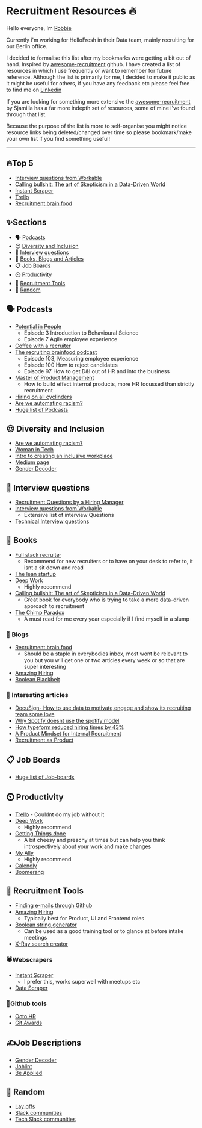 #  Recruitment Resources 🔥

Hello everyone, Im [Robbie](https://www.linkedin.com/in/robbiecraigsimpson/)

Currently i'm working for HelloFresh in their Data team, mainly recruiting for our Berlin office. 

I decided to formalise this list after my bookmarks were getting a bit out of hand. Inspired by [awesome-recruitment](https://github.com/Sjamilla/awesome-recruitment) github. I have created a list of resources in which I use frequently or want to remember for future reference. Although the list is primarily for me, I decided to make it public as it might be useful for others, if you have any feedback etc please feel free to find me on [Linkedin](https://www.linkedin.com/in/robbiecraigsimpson/)

If you are looking for something more extensive the [awesome-recruitment](https://github.com/Sjamilla/awesome-recruitment) by Sjamilla  has a far more indepth set of resources, some of mine i've found through that list. 

Because the purpose of the list is more to self-organise you might notice resource links being deleted/changed over time so please bookmark/make your own list if you find something useful!


___

## 🔥Top 5 
- [Interview questions from Workable](https://resources.workable.com/interview-questions/)
- [Calling bullshit: The art of Skepticism in a Data-Driven World](https://www.amazon.de/gp/product/0593229762/ref=ppx_yo_dt_b_asin_title_o08_s00?ie=UTF8&psc=1)
- [Instant Scraper](https://chrome.google.com/webstore/detail/instant-data-scraper/ofaokhiedipichpaobibbnahnkdoiiah)
- [Trello](https://trello.com/)
- [Recruitment brain food](https://www.recruitingbrainfood.com/)


## ✨Sections
* 🗣️ [Podcasts](https://github.com/rsimHF/Recruitment-Resources/blob/main/README.md#%EF%B8%8F--podcasts)         
* 😍 [Diversity and Inclusion ](https://github.com/rsimHF/Recruitment-Resources#--diversity-and-inclusion)
* 💪 [Interview questions](https://github.com/rsimHF/Recruitment-Resources#--interview-questions)
* 📖 [Books, Blogs and Articles](https://github.com/rsimHF/Recruitment-Resources#--books)
* 📋 [Job Boards](https://github.com/rsimHF/Recruitment-Resources#-job-boards)
* ⏲️ [Productivity](https://github.com/rsimHF/Recruitment-Resources#%EF%B8%8F-productivity)
* 🔨 [Recruitment Tools](https://github.com/rsimHF/Recruitment-Resources#-recruitment-tools)
* 🤯 [Random](https://github.com/rsimHF/Recruitment-Resources/blob/main/README.md#random)



## 🗣️  Podcasts
- [Potential in People](https://open.spotify.com/show/4KzfLMXamIlP74ZX0bYAv7?si=EbQB7GEETV-nLPkTdVU-sw)
    -  Episode 3 Introduction to Behavioural Science 
    -  Episode 7 Agile employee experience 
- [Coffee with a recruiter](https://open.spotify.com/show/048o7UfTAigaNVqCfab4V8?si=4M8C4CtbTwyDOpC-WqbOrw)
- [The recruiting brainfood podcast](https://open.spotify.com/show/3dFBspf9jXwpnJPLwSd72u?si=GkD0_NPhS52ifW2b6O6zKg)
    -  Episode 103, Measuring employee experience
    -  Episode 100 How to reject candidates
    -  Episode 97 How to get D&I out of HR and into the business 
- [Master of Product Management](https://open.spotify.com/episode/5snQ7mdIpaZm9xyXiObRsg?si=Kc99TNKARjWVaFke3gekog)
   - How to build effect internal products, more HR focussed than strictly recruitment 
- [Hiring on all cyclinders](https://www.entelo.com/podcasts/)
- [Are we automating racism?](https://www.youtube.com/watch?v=Ok5sKLXqynQ)
- [Huge list of Podcasts](https://www.recruitingbrainfood.com/big-list-of-podcasts/?utm_campaign=Recruiting%20Brainfood&utm_medium=email&utm_source=Revue%20newsletter)

## 😍  Diversity and Inclusion 
- [Are we automating racism?](https://www.youtube.com/watch?v=Ok5sKLXqynQ) 
- [Woman in Tech](https://www.womentech.net/)
- [Intro to creating an inclusive workplace](https://www.tinypulse.com/blog/diversity-inclusion-at-work-employee-survey-question?utm_medium=email&_hsmi=116088395&_hsenc=p2ANqtz-9oBfFiOOzycUdD9HIocV8bS2o1WHFsqxMh7Xit3lHUMltU9FZj86DVk52cidggrM6VahHXoffixXfV658tr_B6SQbIQg&utm_content=116084881&utm_source=hs_email)
- [Medium page](https://medium.com/diversity-inclusion)
- [Gender Decoder](http://gender-decoder.katmatfield.com/)

## 💪  Interview questions 
- [Recruitment Questions by a Hiring Manager](https://jacobian.org/series/unpacking-interview-questions/?utm_campaign=Recruiting%20Brainfood&utm_medium=email&utm_source=Revue%20newsletter)
- [Interview questions from Workable](https://resources.workable.com/interview-questions/) 
  - Extensive list of interview Questions 
- [Technical Interview questions](https://github.com/DopplerHQ/awesome-interview-questions)

## 📖  Books 
- [Full stack recruiter](https://www.amazon.com/Full-Stack-Recruiter-Modern-Recruiters/dp/1976130735) 
    - Recommend for new recruiters or to have on your desk to refer to, it isnt a sit down and read
- [The lean startup](https://www.amazon.de/gp/product/0670921602/ref=ppx_yo_dt_b_asin_title_o00_s00?ie=UTF8&psc=1)
- [Deep Work](https://www.amazon.de/gp/product/0349411905/ref=ppx_yo_dt_b_asin_title_o01_s00?ie=UTF8&psc=1) 
   - Highly recommend 
- [Calling bullshit: The art of Skepticism in a Data-Driven World](https://www.amazon.de/gp/product/0593229762/ref=ppx_yo_dt_b_asin_title_o08_s00?ie=UTF8&psc=1) 
    -   Great book for everybody who is trying to take a more data-driven approach to recruitment 
- [The Chimp Paradox](https://www.amazon.de/-/en/Prof-Steve-Peters/dp/178504057X/ref=sr_1_1?adgrpid=80980547726&dchild=1&gclid=Cj0KCQjwmcWDBhCOARIsALgJ2Qfc8PU1SxTRziwOiVVhWgvJ4-dKTIsJCokkbhIHmrtKaeqKRGKYKjQaAlg7EALw_wcB&hvadid=394700427818&hvdev=c&hvlocphy=9061136&hvnetw=g&hvqmt=b&hvrand=3147959144523281261&hvtargid=kwd-295708607959&hydadcr=24467_1811986&keywords=the+chimp+paradox&qid=1618069204&sr=8-1) 
    - A must read for me every year especially if I find myself in a slump


### 👀  Blogs
- [Recruitment brain food](https://www.recruitingbrainfood.com/) 
    - Should be a staple in everybodies inbox, most wont be relevant to you but you will get one or two articles every week or so that are super interesting 
- [Amazing Hiring](https://amazinghiring.com/blog/)
- [Boolean Blackbelt](http://booleanblackbelt.com/)

### 📰  Interesting articles
- [DocuSign- How to use data to motivate,engage and show its recruiting team some love](https://business.linkedin.com/talent-solutions/blog/talent-analytics/2017/how-docusign-used-data-to-motivate-engage-and-show-its-recruiting-team_)
- [Why Spotify doesnt use the spotify model](https://www.jeremiahlee.com/posts/failed-squad-goals/)
- [How typeform reduced hiring times by 43%](https://www.typeform.com/blog/inside-story/time-to-hire/?fbclid=IwAR0LM6d7euCO9BmgpmZ9br9Us9g66sJNBJe_ozzliRYui557A4eMWAXKe10&utm_campaign=Recruiting%20Brainfood&utm_medium=email&utm_source=Revue%20newsletter)
- [A Product Mindset for Internal Recruitment](https://medium.com/swlh/a-product-mindset-for-internal-recruitment-b2e659934ba2_)
- [Recruitment as Product](https://dasbarrett.medium.com/recruitment-as-a-product-7d280f699d45)



## 📋 Job Boards 
- [Huge list of Job-boards](https://www.recruitingbrainfood.com/big-list-of-places-to-post-jobs-globally/)

## ⏲️ Productivity 
- [Trello](https://trello.com/) - Couldnt do my job without it 
- [Deep Work](https://www.amazon.de/gp/product/0349411905/ref=ppx_yo_dt_b_asin_title_o01_s00?ie=UTF8&psc=1) 
   - Highly recommend 
- [Getting Things done](https://www.amazon.de/gp/product/0349423148/ref=ppx_yo_dt_b_asin_title_o03_s00?ie=UTF8&psc=1) 
    - A bit cheesy and preachy at times but can help you think introspectively about your work and make changes 
- [My Ally](https://www.myally.ai/) 
    - Highly recommend 
- [Calendly](https://calendly.com/)
- [Boomerang](https://boomerangcalendar.com/)


## 🔨 Recruitment Tools
- [Finding e-mails through Github](https://www.sourcecon.com/how-to-find-almost-any-github-users-email-address-2-0/_)
- [Amazing Hiring](https://chrome.google.com/webstore/detail/amazinghiring/didkfdopbffjkpolefhpcjkohcpalicd?hl=en) 
    - Typically best for Product, UI and Frontend roles
- [Boolean string generator](https://scoperac.com/booleanstringbank/) 
    - Can be used as a good training tool or to glance at before intake meetings
- [X-Ray search creator](https://recruitin.net/) 


### 🕷️Webscrapers
- [Instant Scraper](https://chrome.google.com/webstore/detail/instant-data-scraper/ofaokhiedipichpaobibbnahnkdoiiah)
     - I prefer this, works superwell with meetups etc
- [Data Scraper](https://chrome.google.com/webstore/detail/data-scraper-easy-web-scr/nndknepjnldbdbepjfgmncbggmopgden)

### 🧠Github tools
- [Octo HR](https://chrome.google.com/webstore/detail/octohr/beiklbdjdmfkgchmiabjejdlpaoicbef/related)
- [Git Awards](http://git-awards.com/)


## ✍️Job Descriptions 
-  [Gender Decoder](http://gender-decoder.katmatfield.com/)
-  [Joblint](https://joblint.org/)
-  [Be Applied](https://textanalysis.beapplied.com/)

## 🤯 Random
- [Lay offs](http://layoffs.fyi/)
- [Slack communities](https://airtable.com/universe/expRhUQt5YsHhMdhO/the-full-list-of-slack-communities?explore=true)
- [Tech Slack communities](https://toggl.com/blog/candidate-sourcing)
